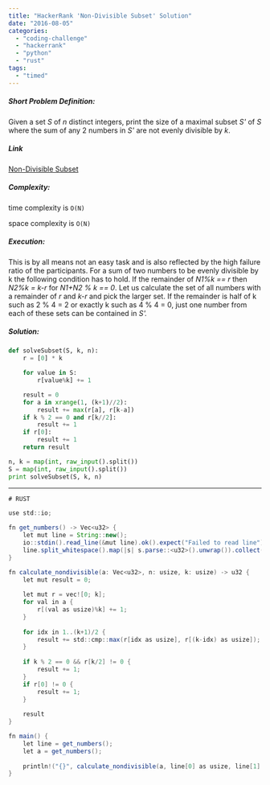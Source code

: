```yaml
---
title: "HackerRank 'Non-Divisible Subset' Solution"
date: "2016-08-05"
categories: 
  - "coding-challenge"
  - "hackerrank"
  - "python"
  - "rust"
tags: 
  - "timed"
---
```


##### Short Problem Definition:

Given a set _S_ of _n_ distinct integers, print the size of a maximal subset _S'_ of _S_ where the sum of any 2 numbers in _S'_ are not evenly divisible by _k_.

##### Link

[Non-Divisible Subset](https://www.hackerrank.com/challenges/non-divisible-subset)

##### Complexity:

time complexity is `O(N)`

space complexity is `O(N)`

##### Execution:

This is by all means not an easy task and is also reflected by the high failure ratio of the participants. For a sum of two numbers to be evenly divisible by k the following condition has to hold. If the remainder of _N1%k == r_ then _N2%k = k-r_ for _N1+N2 % k == 0_. Let us calculate the set of all numbers with a remainder of _r_ and _k-r_ and pick the larger set. If the remainder is half of k such as 2 % 4 = 2 or exactly k such as 4 % 4 = 0, just one number from each of these sets can be contained in _S'._

##### Solution:

```python
def solveSubset(S, k, n):
    r = [0] * k

    for value in S:
        r[value%k] += 1

    result = 0
    for a in xrange(1, (k+1)//2):
        result += max(r[a], r[k-a])
    if k % 2 == 0 and r[k//2]:
        result += 1
    if r[0]:
        result += 1
    return result

n, k = map(int, raw_input().split())
S = map(int, raw_input().split())
print solveSubset(S, k, n)
```

* * *

```java
# RUST

use std::io;

fn get_numbers() -> Vec<u32> {
    let mut line = String::new();
    io::stdin().read_line(&mut line).ok().expect("Failed to read line");
    line.split_whitespace().map(|s| s.parse::<u32>().unwrap()).collect()
}

fn calculate_nondivisible(a: Vec<u32>, n: usize, k: usize) -> u32 {
    let mut result = 0;
    
    let mut r = vec![0; k];
    for val in a {
        r[(val as usize)%k] += 1;
    }
    
    for idx in 1..(k+1)/2 {
        result += std::cmp::max(r[idx as usize], r[(k-idx) as usize]);
    }
    
    if k % 2 == 0 && r[k/2] != 0 {
        result += 1;
    }
    if r[0] != 0 {
        result += 1;
    }
    
    result
}

fn main() {
    let line = get_numbers();
    let a = get_numbers();
 
    println!("{}", calculate_nondivisible(a, line[0] as usize, line[1] as usize) );
}
```
